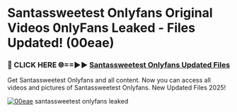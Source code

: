 # Santassweetest Onlyfans Original Videos 0nlyFans Leaked - Files Updated! (00eae)

<h3>🔴 CLICK HERE 🌐==►► <a href="https://tinyurl.com/ms9xzufz" rel="nofollow">Santassweetest Onlyfans Updated Files</a></h3>

Get Santassweetest Onlyfans and all content. Now you can access all videos and pictures of Santassweetest Onlyfans. New Updated Files 2025!

[![00eae](https://i.imgur.com/ppqm5kG.gif)](https://tinyurl.com/ms9xzufz)
santassweetest onlyfans leaked